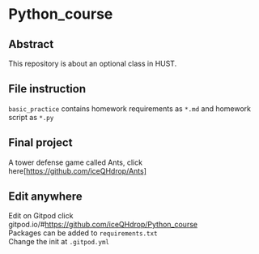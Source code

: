# Python_course
## Abstract
This repository is about an optional class in HUST.
## File instruction
`basic_practice` contains homework requirements as `*.md` and homework script as `*.py`
## Final project
A tower defense game called Ants, click here[https://github.com/iceQHdrop/Ants]
## Edit anywhere
Edit on Gitpod click gitpod.io/#https://github.com/iceQHdrop/Python_course<br>Packages can be added to `requirements.txt`<br>Change the init at `.gitpod.yml`
